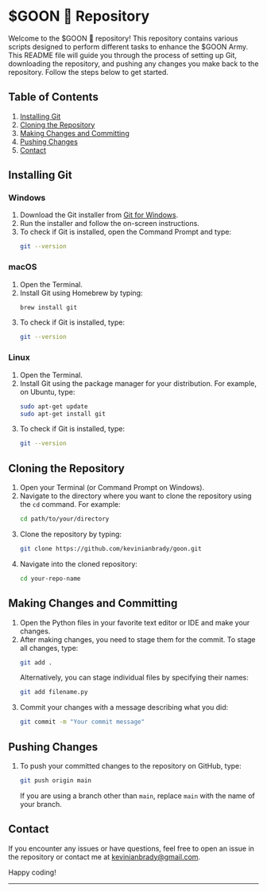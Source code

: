 


# $GOON 👿 Repository

Welcome to the $GOON 👿 repository! This repository contains various scripts designed to perform different tasks to enhance the $GOON Army. This README file will guide you through the process of setting up Git, downloading the repository, and pushing any changes you make back to the repository. Follow the steps below to get started.

## Table of Contents
1. [Installing Git](#installing-git)
2. [Cloning the Repository](#cloning-the-repository)
3. [Making Changes and Committing](#making-changes-and-committing)
4. [Pushing Changes](#pushing-changes)
5. [Contact](#contact)

## Installing Git

### Windows
1. Download the Git installer from [Git for Windows](https://gitforwindows.org/).
2. Run the installer and follow the on-screen instructions.
3. To check if Git is installed, open the Command Prompt and type:
    ```bash
    git --version
    ```

### macOS
1. Open the Terminal.
2. Install Git using Homebrew by typing:
    ```bash
    brew install git
    ```
3. To check if Git is installed, type:
    ```bash
    git --version
    ```

### Linux
1. Open the Terminal.
2. Install Git using the package manager for your distribution. For example, on Ubuntu, type:
    ```bash
    sudo apt-get update
    sudo apt-get install git
    ```
3. To check if Git is installed, type:
    ```bash
    git --version
    ```

## Cloning the Repository

1. Open your Terminal (or Command Prompt on Windows).
2. Navigate to the directory where you want to clone the repository using the `cd` command. For example:
    ```bash
    cd path/to/your/directory
    ```
3. Clone the repository by typing:
    ```bash
    git clone https://github.com/kevinianbrady/goon.git
    ```
4. Navigate into the cloned repository:
    ```bash
    cd your-repo-name
    ```

## Making Changes and Committing

1. Open the Python files in your favorite text editor or IDE and make your changes.
2. After making changes, you need to stage them for the commit. To stage all changes, type:
    ```bash
    git add .
    ```
   Alternatively, you can stage individual files by specifying their names:
    ```bash
    git add filename.py
    ```
3. Commit your changes with a message describing what you did:
    ```bash
    git commit -m "Your commit message"
    ```

## Pushing Changes

1. To push your committed changes to the repository on GitHub, type:
    ```bash
    git push origin main
    ```
   If you are using a branch other than `main`, replace `main` with the name of your branch.

## Contact

If you encounter any issues or have questions, feel free to open an issue in the repository or contact me at [kevinianbrady@gmail.com](mailto:kevinianbrady@gmail.com).

Happy coding!

---